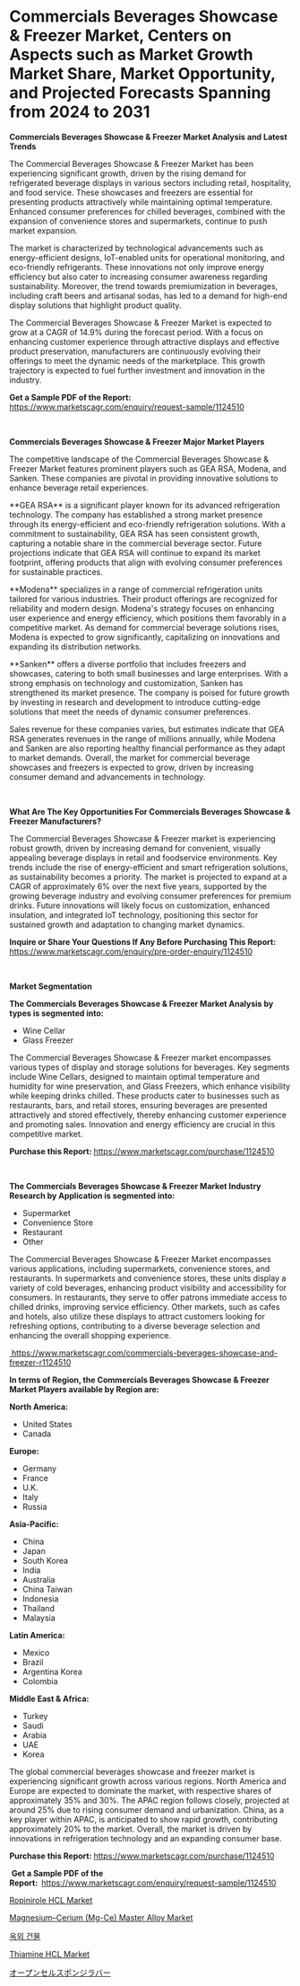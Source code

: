 <p><h1>Commercials Beverages Showcase & Freezer Market, Centers on Aspects such as Market Growth Market Share, Market Opportunity, and Projected Forecasts Spanning from 2024 to 2031</h1></p><p><strong>Commercials Beverages Showcase & Freezer Market Analysis and Latest Trends</strong></p>
<p><p>The Commercial Beverages Showcase & Freezer Market has been experiencing significant growth, driven by the rising demand for refrigerated beverage displays in various sectors including retail, hospitality, and food service. These showcases and freezers are essential for presenting products attractively while maintaining optimal temperature. Enhanced consumer preferences for chilled beverages, combined with the expansion of convenience stores and supermarkets, continue to push market expansion.</p><p>The market is characterized by technological advancements such as energy-efficient designs, IoT-enabled units for operational monitoring, and eco-friendly refrigerants. These innovations not only improve energy efficiency but also cater to increasing consumer awareness regarding sustainability. Moreover, the trend towards premiumization in beverages, including craft beers and artisanal sodas, has led to a demand for high-end display solutions that highlight product quality.</p><p>The Commercial Beverages Showcase & Freezer Market is expected to grow at a CAGR of 14.9% during the forecast period. With a focus on enhancing customer experience through attractive displays and effective product preservation, manufacturers are continuously evolving their offerings to meet the dynamic needs of the marketplace. This growth trajectory is expected to fuel further investment and innovation in the industry.</p></p>
<p><strong>Get a Sample PDF of the Report:&nbsp;</strong> <a href="https://www.marketscagr.com/enquiry/request-sample/1124510">https://www.marketscagr.com/enquiry/request-sample/1124510</a></p>
<p>&nbsp;</p>
<p><strong>Commercials Beverages Showcase & Freezer Major Market Players</strong></p>
<p><p>The competitive landscape of the Commercial Beverages Showcase & Freezer Market features prominent players such as GEA RSA, Modena, and Sanken. These companies are pivotal in providing innovative solutions to enhance beverage retail experiences.</p><p>**GEA RSA** is a significant player known for its advanced refrigeration technology. The company has established a strong market presence through its energy-efficient and eco-friendly refrigeration solutions. With a commitment to sustainability, GEA RSA has seen consistent growth, capturing a notable share in the commercial beverage sector. Future projections indicate that GEA RSA will continue to expand its market footprint, offering products that align with evolving consumer preferences for sustainable practices.</p><p>**Modena** specializes in a range of commercial refrigeration units tailored for various industries. Their product offerings are recognized for reliability and modern design. Modena's strategy focuses on enhancing user experience and energy efficiency, which positions them favorably in a competitive market. As demand for commercial beverage solutions rises, Modena is expected to grow significantly, capitalizing on innovations and expanding its distribution networks.</p><p>**Sanken** offers a diverse portfolio that includes freezers and showcases, catering to both small businesses and large enterprises. With a strong emphasis on technology and customization, Sanken has strengthened its market presence. The company is poised for future growth by investing in research and development to introduce cutting-edge solutions that meet the needs of dynamic consumer preferences.</p><p>Sales revenue for these companies varies, but estimates indicate that GEA RSA generates revenues in the range of millions annually, while Modena and Sanken are also reporting healthy financial performance as they adapt to market demands. Overall, the market for commercial beverage showcases and freezers is expected to grow, driven by increasing consumer demand and advancements in technology.</p></p>
<p>&nbsp;</p>
<p><strong>What Are The Key Opportunities For Commercials Beverages Showcase & Freezer Manufacturers?</strong></p>
<p><p>The Commercial Beverages Showcase & Freezer market is experiencing robust growth, driven by increasing demand for convenient, visually appealing beverage displays in retail and foodservice environments. Key trends include the rise of energy-efficient and smart refrigeration solutions, as sustainability becomes a priority. The market is projected to expand at a CAGR of approximately 6% over the next five years, supported by the growing beverage industry and evolving consumer preferences for premium drinks. Future innovations will likely focus on customization, enhanced insulation, and integrated IoT technology, positioning this sector for sustained growth and adaptation to changing market dynamics.</p></p>
<p><strong>Inquire or Share Your Questions If Any Before Purchasing This Report:</strong> <a href="https://www.marketscagr.com/enquiry/pre-order-enquiry/1124510">https://www.marketscagr.com/enquiry/pre-order-enquiry/1124510</a></p>
<p>&nbsp;</p>
<p><strong>Market Segmentation</strong></p>
<p><strong>The Commercials Beverages Showcase & Freezer Market Analysis by types is segmented into:</strong></p>
<p><ul><li>Wine Cellar</li><li>Glass Freezer</li></ul></p>
<p><p>The Commercial Beverages Showcase & Freezer market encompasses various types of display and storage solutions for beverages. Key segments include Wine Cellars, designed to maintain optimal temperature and humidity for wine preservation, and Glass Freezers, which enhance visibility while keeping drinks chilled. These products cater to businesses such as restaurants, bars, and retail stores, ensuring beverages are presented attractively and stored effectively, thereby enhancing customer experience and promoting sales. Innovation and energy efficiency are crucial in this competitive market.</p></p>
<p><strong>Purchase this Report:&nbsp;</strong><a href="https://www.marketscagr.com/purchase/1124510">https://www.marketscagr.com/purchase/1124510</a></p>
<p>&nbsp;</p>
<p><strong>The Commercials Beverages Showcase & Freezer Market Industry Research by Application is segmented into:</strong></p>
<p><ul><li>Supermarket</li><li>Convenience Store</li><li>Restaurant</li><li>Other</li></ul></p>
<p><p>The Commercial Beverages Showcase & Freezer Market encompasses various applications, including supermarkets, convenience stores, and restaurants. In supermarkets and convenience stores, these units display a variety of cold beverages, enhancing product visibility and accessibility for consumers. In restaurants, they serve to offer patrons immediate access to chilled drinks, improving service efficiency. Other markets, such as cafes and hotels, also utilize these displays to attract customers looking for refreshing options, contributing to a diverse beverage selection and enhancing the overall shopping experience.</p></p>
<p><a href="https://www.marketscagr.com/commercials-beverages-showcase-and-freezer-r1124510">&nbsp;https://www.marketscagr.com/commercials-beverages-showcase-and-freezer-r1124510</a></p>
<p><strong>In terms of Region, the Commercials Beverages Showcase & Freezer Market Players available by Region are:</strong></p>
<p>
    <p> <strong> North America: </strong>
        <ul>
            <li>United States</li>
            <li>Canada</li>
        </ul>
        </p> 
    <p> <strong> Europe: </strong>
        <ul>
            <li>Germany</li>
            <li>France</li>
            <li>U.K.</li>
            <li>Italy</li>
            <li>Russia</li>
        </ul>
        </p> 
    <p> <strong> Asia-Pacific: </strong>
        <ul>
            <li>China</li>
            <li>Japan</li>
            <li>South Korea</li>
            <li>India</li>
            <li>Australia</li>
            <li>China Taiwan</li>
            <li>Indonesia</li>
            <li>Thailand</li>
            <li>Malaysia</li>
        </ul>
        </p> 
    <p> <strong> Latin America: </strong>
        <ul>
            <li>Mexico</li>
            <li>Brazil</li>
            <li>Argentina Korea</li>
            <li>Colombia</li>
        </ul>
        </p> 
    <p> <strong> Middle East & Africa: </strong>
        <ul>
            <li>Turkey</li>
            <li>Saudi</li>
            <li>Arabia</li>
            <li>UAE</li>
            <li>Korea</li>
        </ul>
    </p>
    </p>
<p><p>The global commercial beverages showcase and freezer market is experiencing significant growth across various regions. North America and Europe are expected to dominate the market, with respective shares of approximately 35% and 30%. The APAC region follows closely, projected at around 25% due to rising consumer demand and urbanization. China, as a key player within APAC, is anticipated to show rapid growth, contributing approximately 20% to the market. Overall, the market is driven by innovations in refrigeration technology and an expanding consumer base.</p></p>
<p><strong>Purchase this Report: </strong><a href="https://www.marketscagr.com/purchase/1124510">https://www.marketscagr.com/purchase/1124510</a></p>
<p>&nbsp;<strong>Get a Sample PDF of the Report:&nbsp;&nbsp;</strong><a href="https://www.marketscagr.com/enquiry/request-sample/1124510">https://www.marketscagr.com/enquiry/request-sample/1124510</a></p>
<p><strong></strong></p>
<p><p><a href="https://www.linkedin.com/pulse/mapping-ropinirole-hcl-market-trends-challenges-breakthroughs-ytvsf?trackingId=cdOqsPh7ShuCb%2BCT%2B0G5JQ%3D%3D">Ropinirole HCL Market</a></p><p><a href="https://github.com/gulaimolin/Market-Research-Report-List-6/blob/main/magnesiumcerium-mg-ce-master-alloy-market.md">Magnesium–Cerium (Mg-Ce) Master Alloy Market</a></p><p><a href="https://medium.com/@austinalvarez1901/%EC%84%B8%EA%B3%84-outdoor-building-market-%EC%9D%80-2024%EC%97%90%EC%84%9C-2031%EB%A1%9C-%EC%97%B0%ED%8F%89%EA%B7%A0-%EC%A6%9D%EA%B0%80%EC%9C%A8%EC%9D%84-%EB%B3%B4%EC%9D%BC-%EA%B2%83%EC%9C%BC%EB%A1%9C-%EC%98%88%EC%83%81%EB%90%A9%EB%8B%88%EB%8B%A4-9773a46a9c40">옥외 건물</a></p><p><a href="https://www.linkedin.com/pulse/deep-dive-thiamine-hcl-market-itstrends-segmentation-competitive-askhf?trackingId=nI59mTBnRl6c7RN6MnA%2ByA%3D%3D">Thiamine HCL Market</a></p><p><a href="https://medium.com/@samleite85/open-cell-sponge-rubber-market-%E3%81%AE%E3%82%B0%E3%83%AD%E3%83%BC%E3%83%90%E3%83%AB%E5%B8%82%E5%A0%B4%E6%A6%82%E8%A6%81%E3%81%AF-%E4%B8%96%E7%95%8C%E3%81%8A%E3%82%88%E3%81%B3%E4%B8%BB%E8%A6%81%E5%B8%82%E5%A0%B4%E3%81%AB%E3%81%8A%E3%81%91%E3%82%8B%E6%A5%AD%E7%95%8C%E3%81%AB%E5%BD%B1%E9%9F%BF%E3%82%92%E4%B8%8E%E3%81%88%E3%82%8B%E4%B8%BB%E8%A6%81%E3%81%AA%E3%83%88%E3%83%AC%E3%83%B3%E3%83%89%E3%81%AB%E3%81%A4%E3%81%84%E3%81%A6-%E7%8B%AC%E8%87%AA%E3%81%AE%E8%A6%96%E7%82%B9%E3%82%92%E6%8F%90%E4%BE%9B%E3%81%97%E3%81%BE%E3%81%99-b7e69ce816b2">オープンセルスポンジラバー</a></p></p>
